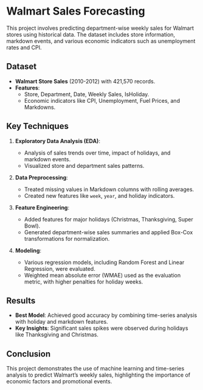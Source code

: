 

# Walmart Sales Forecasting

This project involves predicting department-wise weekly sales for Walmart stores using historical data. The dataset includes store information, markdown events, and various economic indicators such as unemployment rates and CPI.

## Dataset
- **Walmart Store Sales** (2010-2012) with 421,570 records.
- **Features**: 
  - Store, Department, Date, Weekly Sales, IsHoliday.
  - Economic indicators like CPI, Unemployment, Fuel Prices, and Markdowns.

## Key Techniques
1. **Exploratory Data Analysis (EDA)**:
   - Analysis of sales trends over time, impact of holidays, and markdown events.
   - Visualized store and department sales patterns.

2. **Data Preprocessing**:
   - Treated missing values in Markdown columns with rolling averages.
   - Created new features like `week`, `year`, and holiday indicators.

3. **Feature Engineering**:
   - Added features for major holidays (Christmas, Thanksgiving, Super Bowl).
   - Generated department-wise sales summaries and applied Box-Cox transformations for normalization.

4. **Modeling**:
   - Various regression models, including Random Forest and Linear Regression, were evaluated.
   - Weighted mean absolute error (WMAE) used as the evaluation metric, with higher penalties for holiday weeks.

## Results
- **Best Model**: Achieved good accuracy by combining time-series analysis with holiday and markdown features.
- **Key Insights**: Significant sales spikes were observed during holidays like Thanksgiving and Christmas.

## Conclusion
This project demonstrates the use of machine learning and time-series analysis to predict Walmart’s weekly sales, highlighting the importance of economic factors and promotional events.

